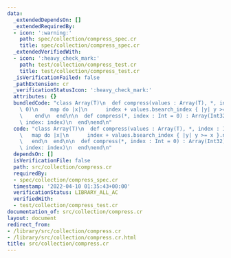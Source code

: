 ```yaml
---
data:
  _extendedDependsOn: []
  _extendedRequiredBy:
  - icon: ':warning:'
    path: spec/collection/compress_spec.cr
    title: spec/collection/compress_spec.cr
  _extendedVerifiedWith:
  - icon: ':heavy_check_mark:'
    path: test/collection/compress_test.cr
    title: test/collection/compress_test.cr
  _isVerificationFailed: false
  _pathExtension: cr
  _verificationStatusIcon: ':heavy_check_mark:'
  attributes: {}
  bundledCode: "class Array(T)\n  def compress(values : Array(T), *, index : Int =\
    \ 0)\n    map do |x|\n      index + values.bsearch_index { |y| y >= x }.not_nil!\n\
    \    end\n  end\n\n  def compress(*, index : Int = 0) : Array(Int32)\n    compress(uniq.sort!,\
    \ index: index)\n  end\nend\n"
  code: "class Array(T)\n  def compress(values : Array(T), *, index : Int = 0)\n \
    \   map do |x|\n      index + values.bsearch_index { |y| y >= x }.not_nil!\n \
    \   end\n  end\n\n  def compress(*, index : Int = 0) : Array(Int32)\n    compress(uniq.sort!,\
    \ index: index)\n  end\nend\n"
  dependsOn: []
  isVerificationFile: false
  path: src/collection/compress.cr
  requiredBy:
  - spec/collection/compress_spec.cr
  timestamp: '2022-04-10 01:35:43+00:00'
  verificationStatus: LIBRARY_ALL_AC
  verifiedWith:
  - test/collection/compress_test.cr
documentation_of: src/collection/compress.cr
layout: document
redirect_from:
- /library/src/collection/compress.cr
- /library/src/collection/compress.cr.html
title: src/collection/compress.cr
---
```

